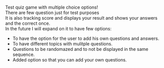 Test quiz game with multiple choice options! </br>
There are few question just for test purposes</br>
It is also tracking score and displays your result and shows your answers and the correct once.</br>
In the future I will expand on it to have few options: </br>
  - To have the option for the user to add his own questions and answers.</br>
  - To have different topics with mulitple questions.</br>
  - Questions to be randomazed and to not be displayed in the same sequence.</br>
  - Added option so that you can add your own questions.</br>
